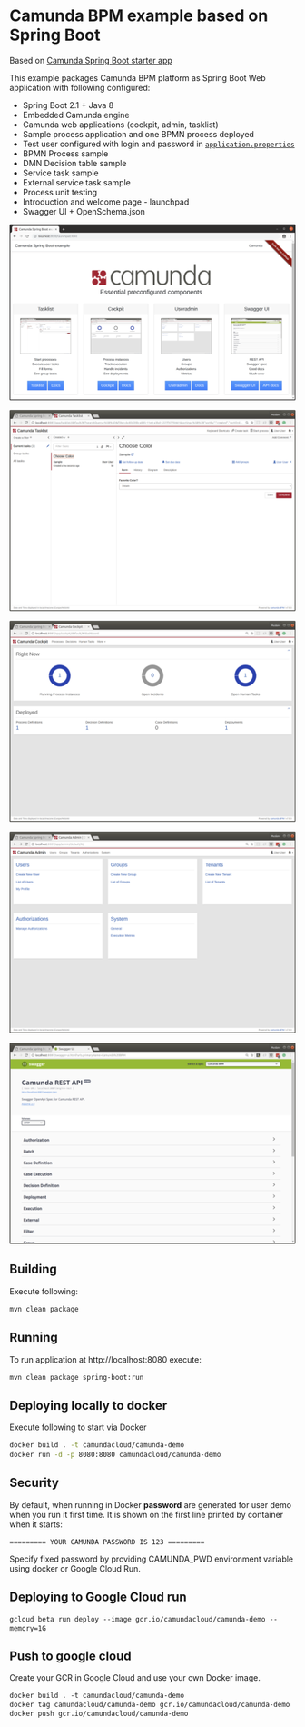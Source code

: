 # Camunda BPM example based on Spring Boot

Based on [Camunda Spring Boot starter app](https://github.com/camunda/camunda-bpm-examples/tree/master/spring-boot-starter/example-webapp?ref=7f807189b443c2f10e8cb192303a46b0fef7ac62)

This example packages Camunda BPM platform as Spring Boot Web application with following configured:

- Spring Boot 2.1 + Java 8
- Embedded Camunda engine
- Camunda web applications (cockpit, admin, tasklist)
- Sample process application and one BPMN process deployed
- Test user configured with login and password in [`application.properties`](src/main/resources/application.properties__)
- BPMN Process sample
- DMN Decision table sample
- Service task sample
- External service task sample
- Process unit testing
- Introduction and welcome page - launchpad
- Swagger UI + OpenSchema.json

![Launchpad](src/main/resources/static/launchpad/launchpad.png)

![Tasklist](src/main/resources/static/launchpad/tasklist.png)

![Cockpit](src/main/resources/static/launchpad/cockpit.png)

![User admin](src/main/resources/static/launchpad/useradmin.png)

![Swagger UI](src/main/resources/static/launchpad/swagger.png)

## Building

Execute following:

```bash
mvn clean package
```

## Running

To run application at http://localhost:8080 execute:

```bash
mvn clean package spring-boot:run
```

## Deploying locally to docker

Execute following to start via Docker

```bash
docker build . -t camundacloud/camunda-demo
docker run -d -p 8080:8080 camundacloud/camunda-demo
```

## Security

By default, when running in Docker **password** are generated for user demo when you run it first time.
It is shown on the first line printed by container when it starts:

```
========= YOUR CAMUNDA PASSWORD IS 123 =========
```

Specify fixed password by providing CAMUNDA_PWD environment variable using docker or Google Cloud Run.

## Deploying to Google Cloud run

```
gcloud beta run deploy --image gcr.io/camundacloud/camunda-demo --memory=1G
```

## Push to google cloud

Create your GCR in Google Cloud and use your own Docker image.

```
docker build . -t camundacloud/camunda-demo
docker tag camundacloud/camunda-demo gcr.io/camundacloud/camunda-demo
docker push gcr.io/camundacloud/camunda-demo
```
